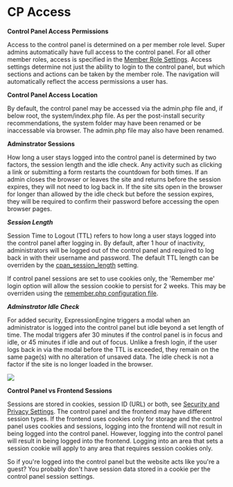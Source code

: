 <!--
    This source file is part of the open source project
    ExpressionEngine User Guide (https://github.com/ExpressionEngine/ExpressionEngine-User-Guide)

    @link      https://expressionengine.com/
    @copyright Copyright (c) 2003-2020, Packet Tide, LLC (https://packettide.com)
    @license   https://expressionengine.com/license Licensed under Apache License, Version 2.0
-->

# CP Access

**Control Panel Access Permissions**

Access to the control panel is determined on a per member role level.  Super admins automatically have full access to the control panel.  For all other member roles, access is specified in the [Member Role Settings](control-panel/member-manager.md).  Access settings determine not just the ability to login to the control panel, but which sections and actions can be taken by the member role.  The navigation will automatically reflect the access permissions a user has.

**Control Panel Access Location**
 
By default, the control panel may be accessed via the admin.php file and, if below root, the system/index.php file.  As per the post-install security recommendations, the system folder may have been renamed or be inaccessable via browser.  The admin.php file may also have been renamed.
 
**Adminstrator Sessions**

How long a user stays logged into the control panel is determined by two factors, the session length and the idle check.  Any activity such as clicking a link or submitting a form restarts the countdown for both times.  If an admin closes the browser or leaves the site and returns before the session expires, they will not need to log back in.  If the site sits open in the browser for longer than allowed by the idle check but before the session expires, they will be required to confirm their password before accessing the open browser pages.

***Session Length***

Session Time to Logout (TTL) refers to how long a user stays logged into the control panel after logging in.  By default, after 1 hour of inactivity, administrators will be logged out of the control panel and required to log back in with their username and password.  The default TTL length can be overriden by the [cpan_session_length](general/system-configuration-overrides.md#cpan_session_length) setting.  

If control panel sessions are set to use cookies only, the 'Remember me' login option will allow the session cookie to persist for 2 weeks.  This may be overriden using the [remember.php configuration file](config/config-files.md#remember_me).

***Adminstrator Idle Check***

For added security, ExpressionEngine triggers a modal when an administrator is logged into the control panel but idle beyond a set length of time.  The modal triggers afer 30 minutes if the control panel is in focus and idle, or 45 minutes if idle and out of focus. Unlike a fresh login, if the user logs back in via the modal before the TTL is exceeded, they remain on the same page(s) with no alteration of unsaved data. The idle check is not a factor if the site is no longer loaded in the browser.

![](_images/admin-access-modal.png)

**Control Panel vs Frontend Sessions**

Sessions are stored in cookies, session ID (URL) or both, see [Security and Privacy Settings](control-panel/settings/security-privacy.md#settings). The control panel and the frontend may have different session types. If the frontend uses cookies only for storage and the control panel uses cookies and sessions, logging into the frontend will not result in being logged into the control panel. However, logging into the control panel will result in being logged into the frontend. Logging into an area that sets a session cookie will apply to any area that requires session cookies only.

So if you're logged into the control panel but the website acts like you're a guest?  You probably don't have session data stored in a cookie per the control panel session settings.
  



